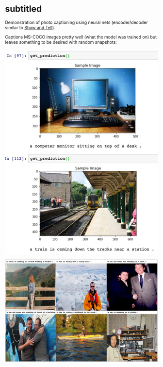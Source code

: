 # subtitled
Demonstration of photo captioning using neural nets (encoder/decoder similar to <a href="https://arxiv.org/abs/1411.4555">Show and Tell</a>).

Captions MS-COCO images pretty well (what the model was trained on) but leaves something to be desired with random snapshots:

![Screenshot](screenshots/screenshot.jpg)

![Screenshot](screenshots/photo_captioning.jpeg)
